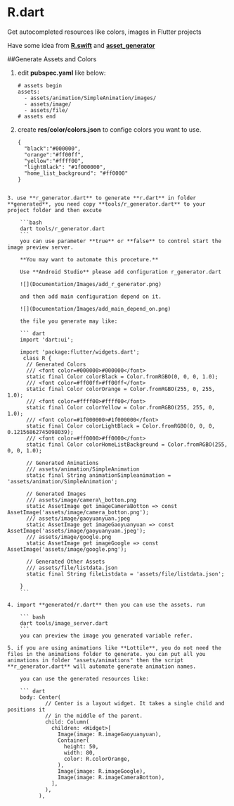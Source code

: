# R.dart
Get autocompleted resources like colors, images in Flutter projects

Have some idea from [**R.swift**](https://github.com/mac-cain13/R.swift) and [**asset_generator**](https://github.com/flutter-dev/asset_generator)


##Generate Assets and Colors

1. edit **pubspec.yaml** like below:  

	```
	# assets begin
	assets:
	  - assets/animation/SimpleAnimation/images/
	  - assets/image/
	  - assets/file/
	# assets end
	```	 

2. create **res/color/colors.json** to confige colors you want to use.

	```
	{
	  "black":"#000000",
	  "orange":"#ff00ff",
	  "yellow":"#ffff00",
	  "lightBlack": "#1f000000",
	  "home_list_background": "#ff0000"
	}
```

3. use **r_generator.dart** to generate **r.dart** in folder **generated**, you need copy **tools/r_generator.dart** to your project folder and then excute  
	 
	```bash  
	dart tools/r_generator.dart 
	```  
	you can use parameter **true** or **false** to control start the image preview server.
	
	**You may want to automate this proceture.**
	
	Use **Android Studio** please add configuration r_generator.dart 
	
	![](Documentation/Images/add_r_generator.png)
	
	and then add main configuration depend on it.
	
	![](Documentation/Images/add_main_depend_on.png)
	
	the file you generate may like:
	
	``` dart
	import 'dart:ui';
		
	import 'package:flutter/widgets.dart';
	 class R {
	  // Generated Colors 
	  /// <font color=#000000>#000000</font>
	  static final Color colorBlack = Color.fromRGBO(0, 0, 0, 1.0);
	  /// <font color=#ff00ff>#ff00ff</font>
	  static final Color colorOrange = Color.fromRGBO(255, 0, 255, 1.0);
	  /// <font color=#ffff00>#ffff00</font>
	  static final Color colorYellow = Color.fromRGBO(255, 255, 0, 1.0);
	  /// <font color=#1f000000>#1f000000</font>
	  static final Color colorLightBlack = Color.fromRGBO(0, 0, 0, 0.12156862745098039);
	  /// <font color=#ff0000>#ff0000</font>
	  static final Color colorHomeListBackground = Color.fromRGBO(255, 0, 0, 1.0);
	  
	  // Generated Animations 
	  /// assets/animation/SimpleAnimation
	  static final String animationSimpleanimation = 'assets/animation/SimpleAnimation';
	  
	  // Generated Images 
	  /// assets/image/camera\_botton.png
	  static AssetImage get imageCameraBotton => const AssetImage('assets/image/camera_botton.png');
	  /// assets/image/gaoyuanyuan.jpeg
	  static AssetImage get imageGaoyuanyuan => const AssetImage('assets/image/gaoyuanyuan.jpeg');
	  /// assets/image/google.png
	  static AssetImage get imageGoogle => const AssetImage('assets/image/google.png');
	  
	  // Generated Other Assets 
	  /// assets/file/listdata.json
	  static final String fileListdata = 'assets/file/listdata.json';
	  
	}
	```

4. import **generated/r.dart** then you can use the assets. run

	``` bash
	dart tools/image_server.dart
	```
	you can preview the image you generated variable refer.

5. if you are using animations like **Lottile**, you do not need the files in the animations folder to generate. you can put all you animations in folder "assets/animations" then the script **r_generator.dart** will automate generate animation names. 

	you can use the generated resources like:

	``` dart
	body: Center(
	        // Center is a layout widget. It takes a single child and positions it
	        // in the middle of the parent.
	        child: Column(
	          children: <Widget>[
	            Image(image: R.imageGaoyuanyuan),
	            Container(
	              height: 50,
	              width: 80,
	              color: R.colorOrange,
	            ),
	            Image(image: R.imageGoogle),
	            Image(image: R.imageCameraBotton),
	          ],
	        ),
	      ),
```
